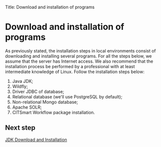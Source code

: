 Title: Download and installation of programs

# Download and installation of programs

As previously stated, the installation steps in local environments consist of downloading and installing several programs. For all the steps below, we assume that the server has Internet access. We also recommend that the installation process be performed by a professional with at least intermediate knowledge of Linux. Follow the installation steps below:


1.	Java JDK;
2.	Wildfly;
3.	Driver JDBC of database;
4.	Relational database (we'll use PostgreSQL by default);
5.	Non-relational Mongo database;
6.	Apache SOLR;
7.	CITSmart Workflow package installation.

## Next step

[JDK Download and Installation][1]

[1]:/en-us/citsmart-platform-9/get-started/installation-and-upgrade/perform-installation/install-jdk.html
